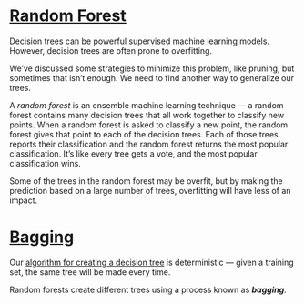 # [Random Forest](https://www.codecademy.com/courses/machine-learning/lessons/ml-random-forest/exercises/random-forest)

Decision trees can be powerful supervised machine learning models. 
However, decision trees are often prone to overfitting.

We’ve discussed some strategies to minimize this problem, like pruning, but sometimes that isn’t enough.
We need to find another way to generalize our trees. 

A *random forest* is an ensemble machine learning technique — a random forest contains many decision trees that all work together to classify new points.
When a random forest is asked to classify a new point, the random forest gives that point to each of the decision trees.
Each of those trees reports their classification and the random forest returns the most popular classification.
It’s like every tree gets a vote, and the most popular classification wins.

Some of the trees in the random forest may be overfit, but by making the prediction based on a large number of trees, overfitting will have less of an impact.

# [Bagging](https://www.codecademy.com/courses/machine-learning/lessons/ml-random-forest/exercises/bagging-i)

Our [algorithm for creating a decision tree](https://github.com/lendoo73/Challenge-Project-of-CodeCademy/tree/master/python/Learn_the_Basics_of_Machine_Learning/Decision_Trees) 
is deterministic — given a training set, the same tree will be made every time.

Random forests create different trees using a process known as ***bagging***.
